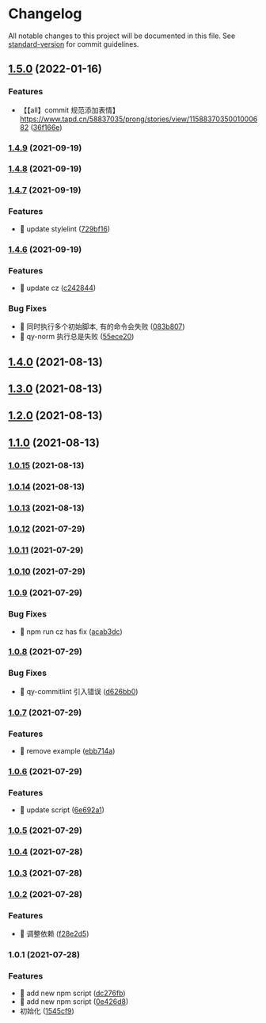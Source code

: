 # Changelog

All notable changes to this project will be documented in this file. See [standard-version](https://github.com/conventional-changelog/standard-version) for commit guidelines.

## [1.5.0](https://github.com/qianyin925/qy-norm/compare/v1.4.9...v1.5.0) (2022-01-16)


### Features

* 【【all】commit 规范添加表情】 https://www.tapd.cn/58837035/prong/stories/view/1158837035001000682 ([36f166e](https://github.com/qianyin925/qy-norm/commit/36f166ecc24d32b3f08b77647e68601408ae328c))

### [1.4.9](https://github.com/qianyin925/qy-norm/compare/v1.4.8...v1.4.9) (2021-09-19)

### [1.4.8](https://github.com/qianyin925/qy-norm/compare/v1.4.7...v1.4.8) (2021-09-19)

### [1.4.7](https://github.com/qianyin925/qy-norm/compare/v1.4.6...v1.4.7) (2021-09-19)


### Features

* 🎸 update stylelint ([729bf16](https://github.com/qianyin925/qy-norm/commit/729bf16af46361641fdd64586864b372f22a1af8))

### [1.4.6](https://github.com/qianyin925/qy-norm/compare/v1.4.0...v1.4.6) (2021-09-19)


### Features

* 🎸 update cz ([c242844](https://github.com/qianyin925/qy-norm/commit/c242844e6c99553374f8762c4f1a00239c7350a2))


### Bug Fixes

* 🐛 同时执行多个初始脚本, 有的命令会失败 ([083b807](https://github.com/qianyin925/qy-norm/commit/083b8079acde4b5510037451a345a9c4e1fd7666))
* 🐛 qy-norm 执行总是失败 ([55ece20](https://github.com/qianyin925/qy-norm/commit/55ece2062919e3011ccd4aff332a18c02babb719))

## [1.4.0](https://github.com/qianyin925/qy-norm/compare/v1.3.0...v1.4.0) (2021-08-13)

## [1.3.0](https://github.com/qianyin925/qy-norm/compare/v1.2.0...v1.3.0) (2021-08-13)

## [1.2.0](https://github.com/qianyin925/qy-norm/compare/v1.1.0...v1.2.0) (2021-08-13)

## [1.1.0](https://github.com/qianyin925/qy-norm/compare/v1.0.15...v1.1.0) (2021-08-13)

### [1.0.15](https://github.com/qianyin925/qy-norm/compare/v1.0.14...v1.0.15) (2021-08-13)

### [1.0.14](https://github.com/qianyin925/qy-norm/compare/v1.0.13...v1.0.14) (2021-08-13)

### [1.0.13](https://github.com/qianyin925/qy-norm/compare/v1.0.12...v1.0.13) (2021-08-13)

### [1.0.12](https://github.com/qianyin925/qy-norm/compare/v1.0.11...v1.0.12) (2021-07-29)

### [1.0.11](https://github.com/qianyin925/qy-norm/compare/v1.0.10...v1.0.11) (2021-07-29)

### [1.0.10](https://github.com/qianyin925/qy-norm/compare/v1.0.9...v1.0.10) (2021-07-29)

### [1.0.9](https://github.com/qianyin925/qy-norm/compare/v1.0.8...v1.0.9) (2021-07-29)


### Bug Fixes

* 🐛 npm run cz has fix ([acab3dc](https://github.com/qianyin925/qy-norm/commit/acab3dc801913366143e1f21f1cd61626ed3487a))

### [1.0.8](https://github.com/qianyin925/qy-norm/compare/v1.0.7...v1.0.8) (2021-07-29)


### Bug Fixes

* 🐛 qy-commitlint 引入错误 ([d626bb0](https://github.com/qianyin925/qy-norm/commit/d626bb0157cfa2337d291305e8103a75e6703ea1))

### [1.0.7](https://github.com/qianyin925/qy-norm/compare/v1.0.6...v1.0.7) (2021-07-29)


### Features

* 🎸 remove  example ([ebb714a](https://github.com/qianyin925/qy-norm/commit/ebb714a27abae051eab8e4dd0bf953c6297c4641))

### [1.0.6](https://github.com/qianyin925/qy-norm/compare/v1.0.5...v1.0.6) (2021-07-29)


### Features

* 🎸 update script ([6e692a1](https://github.com/qianyin925/qy-norm/commit/6e692a1023f44719a97c2ad252a2b25c32b661a5))

### [1.0.5](https://github.com/qianyin925/qy-norm/compare/v1.0.4...v1.0.5) (2021-07-29)

### [1.0.4](https://github.com/qianyin925/qy-norm/compare/v1.0.3...v1.0.4) (2021-07-28)

### [1.0.3](https://github.com/qianyin925/qy-norm/compare/v1.0.2...v1.0.3) (2021-07-28)

### [1.0.2](https://github.com/qianyin925/qy-norm/compare/v1.0.1...v1.0.2) (2021-07-28)


### Features

* 🎸 调整依赖 ([f28e2d5](https://github.com/qianyin925/qy-norm/commit/f28e2d56c99bec4a53d5d0057ec085f1dc3848ad))

### 1.0.1 (2021-07-28)


### Features

* 🎸 add new npm script ([dc276fb](https://github.com/qianyin925/qy-norm/commit/dc276fb6947d2bed93bb8974f6aaa5b009dcdfcf))
* 🎸 add new npm script ([0e426d8](https://github.com/qianyin925/qy-norm/commit/0e426d8ced1762d443b3a5f1b493011ea6221efc))
* 初始化 ([1545cf9](https://github.com/qianyin925/qy-norm/commit/1545cf9bca9045af9530942a729fc9938d96a427))

